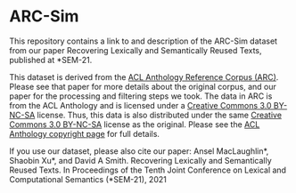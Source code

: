 # ARC-Sim
This repository contains a link to and description of the ARC-Sim dataset from our paper Recovering Lexically and Semantically Reused Texts, published at *SEM-21.

This dataset is derived from the [ACL Anthology Reference Corpus (ARC)](https://www.aclweb.org/anthology/L08-1005/). Please see that paper for more details about the original corpus, and our paper for the processing and filtering steps we took. The data in ARC is from the ACL Anthology and is licensed under a [Creative Commons 3.0 BY-NC-SA](https://creativecommons.org/licenses/by-nc-sa/3.0/) license. Thus, this data is also distributed under the same [Creative Commons 3.0 BY-NC-SA](https://creativecommons.org/licenses/by-nc-sa/3.0/) license as the original. Please see the [ACL Anthology copyright page](https://www.aclweb.org/anthology/faq/copyright/) for full details.

If you use our dataset, please also cite our paper:
Ansel MacLaughlin*, Shaobin Xu*, and David A Smith. Recovering Lexically and Semantically Reused Texts. In Proceedings of the Tenth Joint Conference on Lexical and Computational Semantics (*SEM-21), 2021
